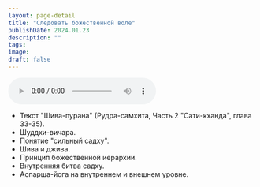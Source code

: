 ```yaml
---
layout: page-detail
title: "Следовать божественной воле"
publishDate: 2024.01.23
description: ""
tags:
image:
draft: false
---
```


<audio title="2024.01.23 - Следовать божественной воле.mp3" src="https://filer-api.advayta.org/v1.0/public/files/73475" controls=""></audio>

* Текст "Шива-пурана" (Рудра-самхита, Часть 2 "Сати-кханда", глава 33-35).
* Шуддхи-вичара.
* Понятие "сильный садху".
* Шива и джива.
* Принцип божественной иерархии.
* Внутренняя битва садху.
* Аспарша-йога на внутреннем и внешнем уровне.

  
